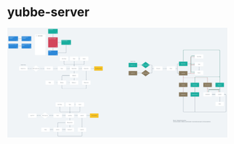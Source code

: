 # yubbe-server



![alt text](https://github.com/GlermS/yubbe-server/blob/master/readme-files/Yubbe%402x.png "Logo Title Text 1")

 